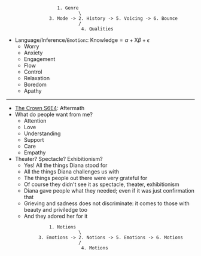 
```
                   1. Genre
                           \
                3. Mode -> 2. History -> 5. Voicing -> 6. Bounce
                           /
                            4. Qualities
```

- Language/Inference/`Emotion`:: $\text{Knowledge}=\alpha+\text{X}\beta+\epsilon$
   - Worry
   - Anxiety
   - Engagement
   - Flow
   - Control
   - Relaxation
   - Boredom
   - Apathy
     
---

- [The Crown S6E4](https://www.netflix.com/watch/81489585?trackId=14170286&tctx=2%2C0%2C2b7fa3f2-6447-4032-ab2e-bdc082737608-159869912%2CNES_FE6B6A4DD87939698C16E9302112A6-994911DC4F528C-0E56F792E1_p_1701538424120%2CNES_FE6B6A4DD87939698C16E9302112A6_p_1701538424120%2C%2C%2C%2C%2CVideo%3A80025678%2CminiDpPlayButton): Aftermath
- What do people want from me?
   - Attention
   - Love
   - Understanding
   - Support
   - Care
   - Empathy
- Theater? Spectacle? Exhibitionism?
   - Yes! All the things Diana stood for
   - All the things Diana challenges us with
   - The things people out there were very grateful for
   - Of course they didn't see it as spectacle, theater, exhibitionism
   - Diana gave people what they needed; even if it was just confirmation that
   - Grieving and sadness does not discriminate: it comes to those with beauty and priviledge too
   - And they adored her for it
     
```
                1. Notions
                           \
            3. Emotions -> 2. Notions -> 5. Emotions -> 6. Motions
                           /
                            4. Motions
```


